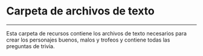 # Carpeta de archivos de texto

___

Esta carpeta de recursos contiene los archivos de texto necesarios para crear los personajes buenos, malos y trofeos y contiene todas las preguntas de trivia.

